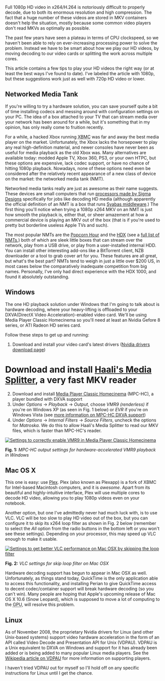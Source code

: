 Full 1080p HD video in x264/H.264 is notoriously difficult to properly decode, due to both its enormous resolution and high compression. The fact that a huge number of these videos are stored in MKV containers doesn't help the situation, mostly because some common video players don't read MKVs as optimally as possible.

The past few years have seen a plateau in terms of CPU clockspeed, so we haven't been able to rely on ever-increasing processing power to solve the problem. Instead we have to be smart about how we play our HD videos, by moving decoding to our video cards or splitting the work across multiple cores.

This article contains a few tips to play your HD videos the right way (or at least the best ways I've found to date). I've labeled the article with 1080p, but these suggestions work just as well with 720p HD video or lower.

Networked Media Tank
--------------------

If you're willing to try a hardware solution, you can save yourself quite a bit of time installing codecs and messing around with configuration settings on your PC. The idea of a box attached to your TV that can stream media over your network has been around for a while, but it's something that in my opinion, has only really come to fruition recently.

For a while, a hacked Xbox running <acronym title="Xbox Media Center">XBMC</acronym> was far and away the best media player on the market. Unfortunately, the Xbox lacks the horsepower to play any real high-definition material, and newer consoles have never been as useful for media playback as the old Xbox was. Many alternatives are available today: modded Apple TV, Xbox 360, PS3, or your own HTPC, but these options are expensive, lack codec support, or have no chance of hitting 1080p playback. Nowadays, none of these options need even be considered after the relatively recent appearance of a new class of device on the market: the networked media tank (NMT).

Networked media tanks really are just as awesome as their name suggests. These devices are small computers that run [processors made by Sigma Designs](http://www.sigmadesigns.com/public/Products/selection_guide/selection_guide.html) specifically for jobs like decoding HD media (although apparently the official definition of an NMT is a box that runs [Syabas middleware](http://www.syabas.com/solution_nmt.html).) The first thing you'll notice when trying a 1080p x264 MKV on an NMT is just how smooth the playback is, either that, or sheer amazement at how a commercial device is playing an MKV out of the box (that is if you're used to pretty but borderline useless Apple TVs and such).

The most popular NMTs are the [Popcorn Hour](http://www.popcornhour.com/) and the [HDX](http://www.hdx1080.com/) (see a [full list of NMTs](http://www.networkedmediatank.com/wiki/index.php/Products),) both of which are sleek little boxes that can stream over the network, play from a USB drive, or play from a user-installed internal HDD. You can install other interesting add-ons like a BitTorrent client, NZB downloader or a tool to grab cover art for you. These features are all great, but what's the best part? NMTs tend to weigh in just a little over $200 US, in most cases below the comparatively inadequate competition from big names. Personally, I've only had direct experience with the HDX 1000, and found it absolutely outstanding.

Windows
-------

The one HD playback solution under Windows that I'm going to talk about is hardware decoding, where your heavy-lifting is offloaded to your DXVA(DirectX Video Acceleration)-enabled video card. We'll be using Media Player Classic Homecinema so you'll need at least an Nvidia Gefore 8 series, or ATI Radeon HD series card.

Follow these steps to get up and running:

1. Download and install your video card's latest drivers ([Nvidia drivers download page](http://www.Nvidia.com/Download/index.aspx?lang=en-us))
# Download and install [Haali's Media Splitter](http://haali.cs.msu.ru/mkv/), a very fast MKV reader
2. Download and install [Media Player Classic Homecinema](http://mpc-hc.sourceforge.net/) (MPC-HC), a player bundled with DXVA support
3. Under _Options_ &rarr; _Playback_ &rarr; _Output_, choose _VMR9 (renderless)_ if you're on Windows XP (as seen in Fig. 1 below) or _EVR_ if you're on Windows Vista (see [more information on MPC-HC DXVA support](http://mpc-hc.sourceforge.net/DXVASupport.html))
4. Under _Options_ &rarr; _Internal Filters_ &rarr; _Source Filters_, uncheck the options for _Matroska_. We do this to allow Haali's Media Splitter to read our MKV files, which is faster than MPC-HC's reader.

<div class="figure">
    <a href="https://s3.amazonaws.com/mutelight/how-to-play-1080p-hd-video-encoded-with-x264-in-an-mkv-container/mpc-hc-options-vmr9.png" title="Link to full-size image"><img src="https://s3.amazonaws.com/mutelight/how-to-play-1080p-hd-video-encoded-with-x264-in-an-mkv-container/mpc-hc-options-vmr9-small.png" alt="Settings to correctly enable VMR9 in Media Player Classic Homecinema" /></a>
    <p><strong>Fig. 1:</strong> <em>MPC-HC output settings for hardware-accelerated VMR9 playback in Windows</em></p>
</div>

Mac OS X
--------

This one is easy: use [Plex](http://plexapp.com/). Plex (also known as Plexapp) is a fork of XBMC for Intel-based Macintosh computers, and it is _awesome_. Apart from its beautiful and highly-intuitive interface, Plex will use multiple cores to decode HD video, allowing you to play 1080p videos even on your notebook.

Another option, but one I've admittedly never had much luck with, is to use VLC. VLC will be too slow to play HD video out of the box, but you can configure it to skip its x264 loop filter as shown in Fig. 2 below (remember to select the _All_ option from the radio buttons in the bottom left or you won't see these settings). Depending on your processor, this may speed up VLC enough to make it usable.

<div class="figure">
    <a href="https://s3.amazonaws.com/mutelight/how-to-play-1080p-hd-video-encoded-with-x264-in-an-mkv-container/vlc-options-skip-loop-filter.png" title="Link to full-size image"><img src="https://s3.amazonaws.com/mutelight/how-to-play-1080p-hd-video-encoded-with-x264-in-an-mkv-container/vlc-options-skip-loop-filter-small.png" alt="Settings to get better VLC performance on Mac OSX by skipping the loop filter" /></a>
    <p><strong>Fig. 2:</strong> <em>VLC settings for skip loop filter on Mac OSX</em></p>
</div>

Hardware decoding support has begun to appear in Mac OSX as well. Unfortunately, as things stand today, QuickTime is the only application able to access this functionality, and installing Perian to give QuickTime access to decent codec/container support will break hardware decoding (so you can't win). Many people are hoping that Apple's upcoming release of Mac OS X 10.6 (Snow Leopard), which is supposed to move a lot of computing to the <acronym title="Graphics Processing Unit">GPU</acronym>, will resolve this problem.

Linux
-----

As of November 2008, the proprietary Nvidia drivers for Linux (and other Unix-based systems) support video hardware acceleration in the form of an API called Video Decode and Presentation API for Unix (VDPAU). VDPAU is a Unix equivalent to DXVA on Windows and support for it has already been added or is being added to many popular Linux media players. See the [Wikipedia article on VDPAU](http://en.wikipedia.org/wiki/VDPAU) for more information on supporting players.

I haven't tried VDPAU out for myself so I'll hold off on any specific instructions for Linux until I get the chance.

